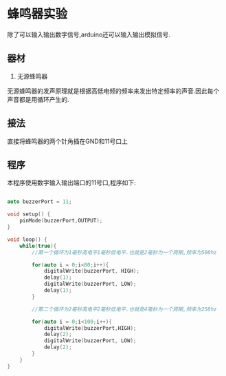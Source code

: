 # 蜂鸣器实验

除了可以输入输出数字信号,arduino还可以输入输出模拟信号.

## 器材

1. 无源蜂鸣器

无源蜂鸣器的发声原理就是根据高低电频的频率来发出特定频率的声音.因此每个声音都是用循环产生的.


## 接法

直接将蜂鸣器的两个针角插在GND和11号口上

## 程序

本程序使用数字输入输出端口的11号口,程序如下:

```C++

auto buzzerPort = 11;

void setup() {
    pinMode(buzzerPort,OUTPUT);
}

void loop() {
    while(true){
        //第一个循环为1毫秒高电平1毫秒低电平.也就是2毫秒为一个周期,频率为500hz

        for(auto i = 0;i<80;i++){
            digitalWrite(buzzerPort, HIGH);
            delay(1);
            digitalWrite(buzzerPort, LOW);
            delay(1);
        }

        //第二个循环为2毫秒高电平2毫秒低电平.也就是4毫秒为一个周期,频率为250hz

        for(auto i = 0;i<100;i++){
            digitalWrite(buzzerPort,HIGH);
            delay(2);
            digitalWrite(buzzerPort, LOW);
            delay(2);
        }
    }
}
```
